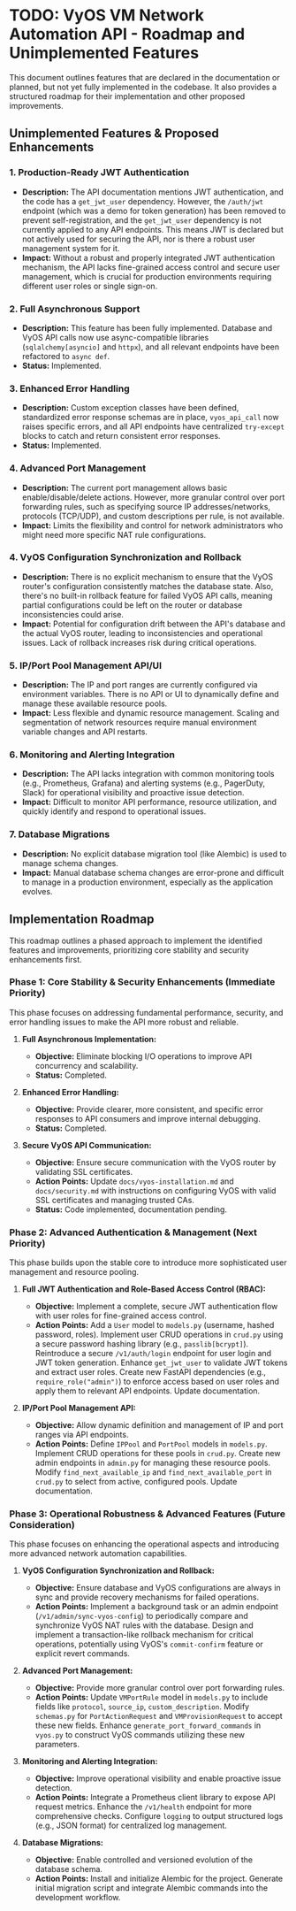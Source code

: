 # TODO: VyOS VM Network Automation API - Roadmap and Unimplemented Features

This document outlines features that are declared in the documentation or planned, but not yet fully implemented in the codebase. It also provides a structured roadmap for their implementation and other proposed improvements.

## Unimplemented Features & Proposed Enhancements

### 1. Production-Ready JWT Authentication

*   **Description:** The API documentation mentions JWT authentication, and the code has a `get_jwt_user` dependency. However, the `/auth/jwt` endpoint (which was a demo for token generation) has been removed to prevent self-registration, and the `get_jwt_user` dependency is not currently applied to any API endpoints. This means JWT is declared but not actively used for securing the API, nor is there a robust user management system for it.
*   **Impact:** Without a robust and properly integrated JWT authentication mechanism, the API lacks fine-grained access control and secure user management, which is crucial for production environments requiring different user roles or single sign-on.

### 2. Full Asynchronous Support

*   **Description:** This feature has been fully implemented. Database and VyOS API calls now use async-compatible libraries (`sqlalchemy[asyncio]` and `httpx`), and all relevant endpoints have been refactored to `async def`.
*   **Status:** Implemented.

### 3. Enhanced Error Handling

*   **Description:** Custom exception classes have been defined, standardized error response schemas are in place, `vyos_api_call` now raises specific errors, and all API endpoints have centralized `try-except` blocks to catch and return consistent error responses.
*   **Status:** Implemented.

### 4. Advanced Port Management

*   **Description:** The current port management allows basic enable/disable/delete actions. However, more granular control over port forwarding rules, such as specifying source IP addresses/networks, protocols (TCP/UDP), and custom descriptions per rule, is not available.
*   **Impact:** Limits the flexibility and control for network administrators who might need more specific NAT rule configurations.

### 4. VyOS Configuration Synchronization and Rollback

*   **Description:** There is no explicit mechanism to ensure that the VyOS router's configuration consistently matches the database state. Also, there's no built-in rollback feature for failed VyOS API calls, meaning partial configurations could be left on the router or database inconsistencies could arise.
*   **Impact:** Potential for configuration drift between the API's database and the actual VyOS router, leading to inconsistencies and operational issues. Lack of rollback increases risk during critical operations.

### 5. IP/Port Pool Management API/UI

*   **Description:** The IP and port ranges are currently configured via environment variables. There is no API or UI to dynamically define and manage these available resource pools.
*   **Impact:** Less flexible and dynamic resource management. Scaling and segmentation of network resources require manual environment variable changes and API restarts.

### 6. Monitoring and Alerting Integration

*   **Description:** The API lacks integration with common monitoring tools (e.g., Prometheus, Grafana) and alerting systems (e.g., PagerDuty, Slack) for operational visibility and proactive issue detection.
*   **Impact:** Difficult to monitor API performance, resource utilization, and quickly identify and respond to operational issues.

### 7. Database Migrations

*   **Description:** No explicit database migration tool (like Alembic) is used to manage schema changes.
*   **Impact:** Manual database schema changes are error-prone and difficult to manage in a production environment, especially as the application evolves.

## Implementation Roadmap

This roadmap outlines a phased approach to implement the identified features and improvements, prioritizing core stability and security enhancements first.

### Phase 1: Core Stability & Security Enhancements (Immediate Priority)

This phase focuses on addressing fundamental performance, security, and error handling issues to make the API more robust and reliable.

1.  **Full Asynchronous Implementation:**
    *   **Objective:** Eliminate blocking I/O operations to improve API concurrency and scalability.
    *   **Status:** Completed.

2.  **Enhanced Error Handling:**
    *   **Objective:** Provide clearer, more consistent, and specific error responses to API consumers and improve internal debugging.
    *   **Status:** Completed.

3.  **Secure VyOS API Communication:**
    *   **Objective:** Ensure secure communication with the VyOS router by validating SSL certificates.
    *   **Action Points:** Update `docs/vyos-installation.md` and `docs/security.md` with instructions on configuring VyOS with valid SSL certificates and managing trusted CAs.
    *   **Status:** Code implemented, documentation pending.

### Phase 2: Advanced Authentication & Management (Next Priority)

This phase builds upon the stable core to introduce more sophisticated user management and resource pooling.

1.  **Full JWT Authentication and Role-Based Access Control (RBAC):**
    *   **Objective:** Implement a complete, secure JWT authentication flow with user roles for fine-grained access control.
    *   **Action Points:** Add a `User` model to `models.py` (username, hashed password, roles). Implement user CRUD operations in `crud.py` using a secure password hashing library (e.g., `passlib[bcrypt]`). Reintroduce a secure `/v1/auth/login` endpoint for user login and JWT token generation. Enhance `get_jwt_user` to validate JWT tokens and extract user roles. Create new FastAPI dependencies (e.g., `require_role("admin")`) to enforce access based on user roles and apply them to relevant API endpoints. Update documentation.

2.  **IP/Port Pool Management API:**
    *   **Objective:** Allow dynamic definition and management of IP and port ranges via API endpoints.
    *   **Action Points:** Define `IPPool` and `PortPool` models in `models.py`. Implement CRUD operations for these pools in `crud.py`. Create new admin endpoints in `admin.py` for managing these resource pools. Modify `find_next_available_ip` and `find_next_available_port` in `crud.py` to select from active, configured pools. Update documentation.

### Phase 3: Operational Robustness & Advanced Features (Future Consideration)

This phase focuses on enhancing the operational aspects and introducing more advanced network automation capabilities.

1.  **VyOS Configuration Synchronization and Rollback:**
    *   **Objective:** Ensure database and VyOS configurations are always in sync and provide recovery mechanisms for failed operations.
    *   **Action Points:** Implement a background task or an admin endpoint (`/v1/admin/sync-vyos-config`) to periodically compare and synchronize VyOS NAT rules with the database. Design and implement a transaction-like rollback mechanism for critical operations, potentially using VyOS's `commit-confirm` feature or explicit revert commands.

2.  **Advanced Port Management:**
    *   **Objective:** Provide more granular control over port forwarding rules.
    *   **Action Points:** Update `VMPortRule` model in `models.py` to include fields like `protocol`, `source_ip`, `custom_description`. Modify `schemas.py` for `PortActionRequest` and `VMProvisionRequest` to accept these new fields. Enhance `generate_port_forward_commands` in `vyos.py` to construct VyOS commands utilizing these new parameters.

3.  **Monitoring and Alerting Integration:**
    *   **Objective:** Improve operational visibility and enable proactive issue detection.
    *   **Action Points:** Integrate a Prometheus client library to expose API request metrics. Enhance the `/v1/health` endpoint for more comprehensive checks. Configure `logging` to output structured logs (e.g., JSON format) for centralized log management.

4.  **Database Migrations:**
    *   **Objective:** Enable controlled and versioned evolution of the database schema.
    *   **Action Points:** Install and initialize Alembic for the project. Generate initial migration script and integrate Alembic commands into the development workflow.
